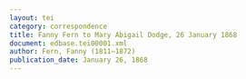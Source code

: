 ```yaml
---
layout: tei
category: correspondence
title: Fanny Fern to Mary Abigail Dodge, 26 January 1868
document: edbase.tei00001.xml
author: Fern, Fanny (1811–1872)
publication_date: January 26, 1868
---
```

